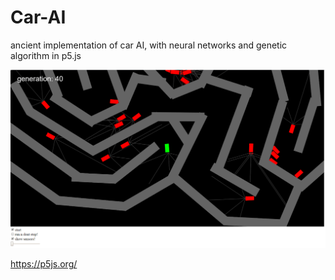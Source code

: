 # Car-AI
ancient implementation of car AI, with neural networks and genetic algorithm in p5.js

![Image description](carscreen.png)

https://p5js.org/
